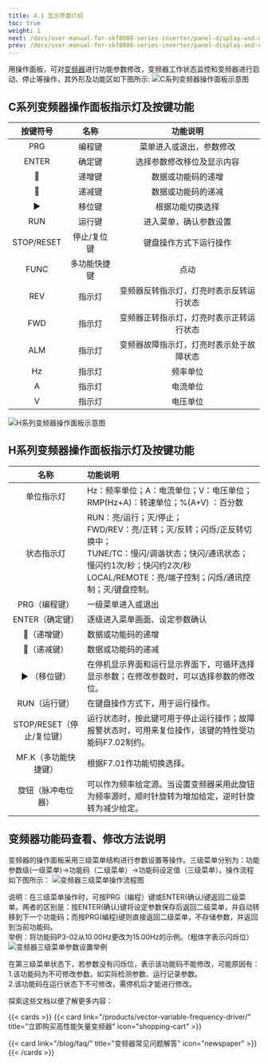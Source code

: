 ```yaml
---
title: 4.1 显示界面介绍
toc: true
weight: 1
next: /docs/user-manual-for-skf8000-series-inverter/panel-display-and-operation/terminal-application-wiring-diagram/
prev: /docs/user-manual-for-skf8000-series-inverter/panel-display-and-operation/
---
```


用操作面板，可对[变频器](/products/vector-variable-frequency-driver/)进行功能参数修改，变频器工作状态监控和变频器进行启动、停止等操作，其外形及功能区如下图所示:
![C系列变频器操作面板示意图](/images/cmb.jpg "C系列变频器操作面板示意图")
## C系列变频器操作面板指示灯及按键功能
| 按键符号    |  名称|    功能说明  | 
| :----:      | :----: |    :----:   |
| PRG    |  编程键|    菜单进入或退出，参数修改 | 
| ENTER    |  确定键|    选择参数修改移位及显示内容 | 
| 🔼    |  递增键|    数据或功能码的递增 | 
| 🔽    |  递减键|    数据或功能码的递减 | 
| ▶️    |  移位键|    根据功能切换选择 | 
| RUN   |  运行键|    进入菜单，确认参数设置 | 
| STOP/RESET   |  停止/复位键|    键盘操作方式下运行操作 | 
| FUNC   |  多功能快捷键|    点动 | 
| REV   |  指示灯|    变频器反转指示灯，灯亮时表示反转运行状态 | 
| FWD   |  指示灯|    变频器正转指示灯，灯亮时表示正转运行状态 | 
| ALM  |  指示灯|    变频器故障指示灯，灯亮时表示处于故障状态 | 
| Hz   |  指示灯|    频率单位 | 
| A   |  指示灯|    电流单位 | 
| V  |  指示灯|    电压单位 | 


![H系列变频器操作面板示意图](/images/hmb.jpg "H系列变频器操作面板示意图")

## H系列变频器操作面板指示灯及按键功能
|  名称|    功能说明  | 
| :----: |    :----   |
|  单位指示灯|    Hz：频率单位；A：电流单位；V：电压单位；</br>RMP(Hz+A)：转速单位；%(A+V) ：百分数 | 
|  状态指示灯|    RUN：亮/运行；灭/停止；</br>FWD/REV：亮/正转；灭/反转；闪烁/正反转切换中；</br>TUNE/TC：慢闪/调谐状态；快闪/通讯状态；慢闪约1次/秒；快闪约2次/秒</br>LOCAL/REMOTE：亮/端子控制；闪烁/通讯控制；灭/键盘控制。 | 
| PRG（编程键）    |   一级菜单进入或退出 | 
| ENTER（确定键）    |     逐级进入菜单画面、设定参数确认 | 
| 🔼（递增键）    |   数据或功能码的递增 | 
| 🔽（递减键）    |    数据或功能码的递减 | 
| ▶️ （移位键）   |    在停机显示界面和运行显示界面下，可循环选择显示参数；在修改参数时，可以选择参数的修改位。 | 
| RUN（运行键）   |    在键盘操作方式下，用于运行操作。 | 
| STOP/RESET（停止/复位键）   |     运行状态时，按此键可用于停止运行操作；故障报警状态时，可用来复位操作，该键的特性受功能码F7.02制约。 | 
| MF.K（多功能快捷键）    |     根据F7.01作功能切换选择。 | 
| 旋钮（脉冲电位器）    |     可以作为频率给定源。当设置变频器采用此旋钮为频率源时，顺时针旋转为增加给定，逆时针旋转为减少给定。 | 

## 变频器功能码查看、修改方法说明

变频器的操作面板采用三级菜单结构进行参数设置等操作。三级菜单分别为：功能参数级(一级菜单)→功能码（二级菜单）→功能码设定值（三级菜单）。操作流程如下图所示：
![变频器三级菜单操作流程图](/images/lct.jpg "变频器三级菜单操作流程图")

说明：在三级菜单操作时，可按PRG（编程）键或ENTER(确认)键返回二级菜单。两者的区别是：按ENTER(确认)键将设定参数保存后返回二级菜单，并自动转移到下一个功能码；而按PRG(编程)键则直接返回二级菜单，不存储参数，并返回到当前功能码。  
举例：将功能码P3-02从10.00Hz更改为15.00Hz的示例。（粗体字表示闪烁位）
![变频器三级菜单参数设置举例](/images/jl.jpg "变频器三级菜单参数设置举例")

在第三级菜单状态下，若参数没有闪烁位，表示该功能码不能修改，可能原因有：  
1.该功能码为不可修改参数。如实际检测参数、运行记录参数。  
2.该功能码在运行状态下不可修改，需停机后才能进行修改。






探索这些文档以便了解更多内容：

{{< cards >}}
  {{< card link="/products/vector-variable-frequency-driver/" title="立即购买高性能矢量变频器" icon="shopping-cart" >}}

  {{< card link="/blog/faq/" title="变频器常见问题解答" icon="newspaper" >}}
{{< /cards >}}	
